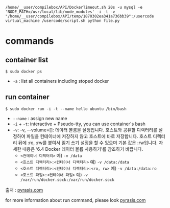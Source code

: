 ```
/home/__user/compilebox/API/DockerTimeout.sh 20s -u mysql -e 'NODE_PATH=/usr/local/lib/node_modules' -i -t -v  "/home/__user/compilebox/API/temp/1870302ea341a736bb39":/usercode virtual_machine /usercode/script.sh python file.py
```

# commands

## container list
```
$ sudo docker ps
```
* `-a` : list all containers including stoped docker

## run container
```
$ sudo docker run -i -t --name hello ubuntu /bin/bash
```
* `--name` : assign new name
* `-i` + `-t`: interactive + Pseudo-tty, you can use container's bash
* `-v`:
-v, --volume=[]: 데이터 볼륨을 설정입니다. 호스트와 공유할 디렉터리를 설정하여 파일을 컨테이너에 저장하지 않고 호스트에 바로 저장합니다. 호스트 디렉터리 뒤에 :ro, :rw를 붙여서 읽기 쓰기 설정을 할 수 있으며 기본 값은 :rw입니다. 자세한 내용은 ‘6.4 Docker 데이터 볼륨 사용하기’를 참조하기 바랍니다.
    - `<컨테이너 디렉터리>` 예) `-v /data`
    - `<호스트 디렉터리>:<컨테이너 디렉터리>` 예) `-v /data:/data`
    - `<호스트 디렉터리>:<컨테이너 디렉터리>:<ro, rw>` 예) `-v /data:/data:ro`
    - `<호스트 파일>:<컨테이너 파일>` 예) `-v /var/run/docker.sock:/var/run/docker.sock`
    
출처 : [pyrasis.com](http://pyrasis.com/book/DockerForTheReallyImpatient)

for more information about run command, please look [pyrasis.com](http://pyrasis.com/book/DockerForTheReallyImpatient/Chapter20/28)
